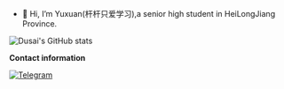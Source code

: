 - 👋 Hi, I’m Yuxuan(杆杆只爱学习),a senior high student in HeiLongJiang Province.

![Dusai's GitHub stats](https://github-readme-stats.vercel.app/api?username=Fu-Yuxuan-hub)

**Contact information**

[![Telegram](https://img.shields.io/badge/杆杆只爱学习-0088CC???style=for-the-badge&logo=telegram&logoColor=FFFFFF&labelColor=0088CC)](https://t.me/Fu_Yuxuan)

